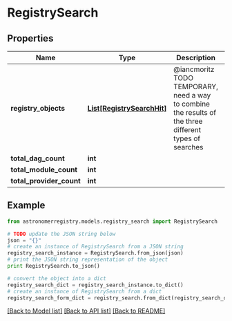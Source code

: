 # RegistrySearch


## Properties
Name | Type | Description | Notes
------------ | ------------- | ------------- | -------------
**registry_objects** | [**List[RegistrySearchHit]**](RegistrySearchHit.md) | @iancmoritz TODO TEMPORARY, need a way to combine the results of the three different types of searches | 
**total_dag_count** | **int** |  | 
**total_module_count** | **int** |  | 
**total_provider_count** | **int** |  | 

## Example

```python
from astronomerregistry.models.registry_search import RegistrySearch

# TODO update the JSON string below
json = "{}"
# create an instance of RegistrySearch from a JSON string
registry_search_instance = RegistrySearch.from_json(json)
# print the JSON string representation of the object
print RegistrySearch.to_json()

# convert the object into a dict
registry_search_dict = registry_search_instance.to_dict()
# create an instance of RegistrySearch from a dict
registry_search_form_dict = registry_search.from_dict(registry_search_dict)
```
[[Back to Model list]](../README.md#documentation-for-models) [[Back to API list]](../README.md#documentation-for-api-endpoints) [[Back to README]](../README.md)


